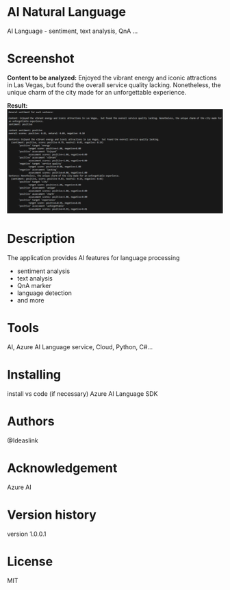 # AI Natural Language
AI Language - sentiment, text analysis, QnA ...

# Screenshot
**Content to be analyzed:**
Enjoyed the vibrant energy and iconic attractions in Las Vegas,  but found the overall service quality lacking. 
Nonetheless, the unique charm of the city made for an unforgettable experience.

__Result:__
![Results](assets/azure_cog_sentiment_result.PNG)

# Description

The application provides AI features for language processing

- sentiment analysis
- text analysis
- QnA marker
- language detection
- and more

# Tools 

AI, Azure AI Language service, Cloud, Python, C#...

# Installing

install vs code (if necessary)
Azure AI Language SDK

# Authors

@Ideaslink

# Acknowledgement

Azure AI

# Version history
version 1.0.0.1

# License
MIT

